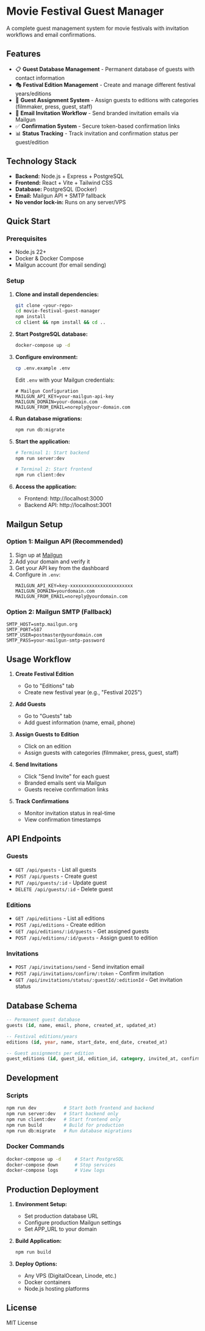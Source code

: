 # Movie Festival Guest Manager

A complete guest management system for movie festivals with invitation workflows and email confirmations.

## Features

- 📋 **Guest Database Management** - Permanent database of guests with contact information
- 🎭 **Festival Edition Management** - Create and manage different festival years/editions
- 👥 **Guest Assignment System** - Assign guests to editions with categories (filmmaker, press, guest, staff)
- 📧 **Email Invitation Workflow** - Send branded invitation emails via Mailgun
- ✅ **Confirmation System** - Secure token-based confirmation links
- 📊 **Status Tracking** - Track invitation and confirmation status per guest/edition

## Technology Stack

- **Backend:** Node.js + Express + PostgreSQL
- **Frontend:** React + Vite + Tailwind CSS  
- **Database:** PostgreSQL (Docker)
- **Email:** Mailgun API + SMTP fallback
- **No vendor lock-in:** Runs on any server/VPS

## Quick Start

### Prerequisites
- Node.js 22+
- Docker & Docker Compose
- Mailgun account (for email sending)

### Setup

1. **Clone and install dependencies:**
   ```bash
   git clone <your-repo>
   cd movie-festival-guest-manager
   npm install
   cd client && npm install && cd ..
   ```

2. **Start PostgreSQL database:**
   ```bash
   docker-compose up -d
   ```

3. **Configure environment:**
   ```bash
   cp .env.example .env
   ```
   
   Edit `.env` with your Mailgun credentials:
   ```env
   # Mailgun Configuration
   MAILGUN_API_KEY=your-mailgun-api-key
   MAILGUN_DOMAIN=your-domain.com
   MAILGUN_FROM_EMAIL=noreply@your-domain.com
   ```

4. **Run database migrations:**
   ```bash
   npm run db:migrate
   ```

5. **Start the application:**
   ```bash
   # Terminal 1: Start backend
   npm run server:dev
   
   # Terminal 2: Start frontend  
   npm run client:dev
   ```

6. **Access the application:**
   - Frontend: http://localhost:3000
   - Backend API: http://localhost:3001

## Mailgun Setup

### Option 1: Mailgun API (Recommended)

1. Sign up at [Mailgun](https://mailgun.com)
2. Add your domain and verify it
3. Get your API key from the dashboard
4. Configure in `.env`:
   ```env
   MAILGUN_API_KEY=key-xxxxxxxxxxxxxxxxxxxxxxx
   MAILGUN_DOMAIN=yourdomain.com
   MAILGUN_FROM_EMAIL=noreply@yourdomain.com
   ```

### Option 2: Mailgun SMTP (Fallback)

```env
SMTP_HOST=smtp.mailgun.org
SMTP_PORT=587
SMTP_USER=postmaster@yourdomain.com
SMTP_PASS=your-mailgun-smtp-password
```

## Usage Workflow

1. **Create Festival Edition**
   - Go to "Editions" tab
   - Create new festival year (e.g., "Festival 2025")

2. **Add Guests**
   - Go to "Guests" tab  
   - Add guest information (name, email, phone)

3. **Assign Guests to Edition**
   - Click on an edition
   - Assign guests with categories (filmmaker, press, guest, staff)

4. **Send Invitations**
   - Click "Send Invite" for each guest
   - Branded emails sent via Mailgun
   - Guests receive confirmation links

5. **Track Confirmations**
   - Monitor invitation status in real-time
   - View confirmation timestamps

## API Endpoints

### Guests
- `GET /api/guests` - List all guests
- `POST /api/guests` - Create guest
- `PUT /api/guests/:id` - Update guest
- `DELETE /api/guests/:id` - Delete guest

### Editions  
- `GET /api/editions` - List all editions
- `POST /api/editions` - Create edition
- `GET /api/editions/:id/guests` - Get assigned guests
- `POST /api/editions/:id/guests` - Assign guest to edition

### Invitations
- `POST /api/invitations/send` - Send invitation email
- `POST /api/invitations/confirm/:token` - Confirm invitation
- `GET /api/invitations/status/:guestId/:editionId` - Get invitation status

## Database Schema

```sql
-- Permanent guest database
guests (id, name, email, phone, created_at, updated_at)

-- Festival editions/years
editions (id, year, name, start_date, end_date, created_at)

-- Guest assignments per edition
guest_editions (id, guest_id, edition_id, category, invited_at, confirmed_at, confirmation_token)
```

## Development

### Scripts
```bash
npm run dev          # Start both frontend and backend
npm run server:dev   # Start backend only
npm run client:dev   # Start frontend only
npm run build        # Build for production
npm run db:migrate   # Run database migrations
```

### Docker Commands
```bash
docker-compose up -d     # Start PostgreSQL
docker-compose down      # Stop services
docker-compose logs      # View logs
```

## Production Deployment

1. **Environment Setup:**
   - Set production database URL
   - Configure production Mailgun settings
   - Set APP_URL to your domain

2. **Build Application:**
   ```bash
   npm run build
   ```

3. **Deploy Options:**
   - Any VPS (DigitalOcean, Linode, etc.)
   - Docker containers
   - Node.js hosting platforms

## License

MIT License